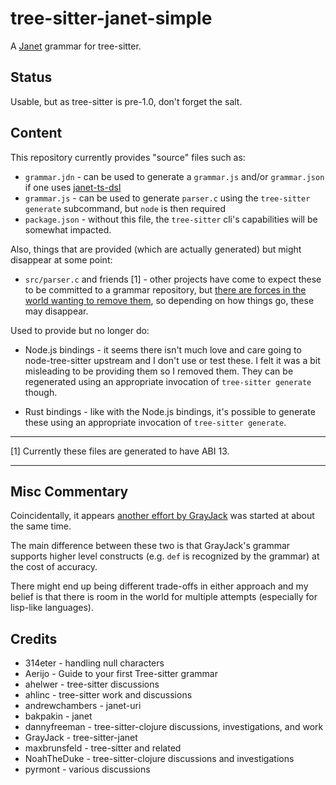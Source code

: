 # tree-sitter-janet-simple

A [Janet](https://janet-lang.org) grammar for tree-sitter.

## Status

Usable, but as tree-sitter is pre-1.0, don't forget the salt.

## Content

This repository currently provides "source" files such as:

* `grammar.jdn` - can be used to generate a `grammar.js` and/or
  `grammar.json` if one uses
  [janet-ts-dsl](https://github.com/sogaiu/janet-ts-dsl)
* `grammar.js` - can be used to generate `parser.c` using the
  `tree-sitter` `generate` subcommand, but `node` is then required
* `package.json` - without this file, the `tree-sitter` cli's
  capabilities will be somewhat impacted.

Also, things that are provided (which are actually generated) but
might disappear at some point:

* `src/parser.c` and friends [1] - other projects have come to expect
  these to be committed to a grammar repository, but [there are forces
  in the world wanting to remove
  them](https://github.com/sogaiu/ts-questions/blob/master/questions/should-parser-source-be-committed/README.md),
  so depending on how things go, these may disappear.

Used to provide but no longer do:

* Node.js bindings - it seems there isn't much love and care going to
  node-tree-sitter upstream and I don't use or test these.  I felt it
  was a bit misleading to be providing them so I removed them.  They
  can be regenerated using an appropriate invocation of `tree-sitter
  generate` though.

* Rust bindings - like with the Node.js bindings, it's possible to
  generate these using an appropriate invocation of `tree-sitter
  generate`.

---

[1] Currently these files are generated to have ABI 13.

---

## Misc Commentary

Coincidentally, it appears [another effort by
GrayJack](https://github.com/GrayJack/tree-sitter-janet/) was started
at about the same time.

The main difference between these two is that GrayJack's grammar
supports higher level constructs (e.g. `def` is recognized by the
grammar) at the cost of accuracy.

There might end up being different trade-offs in either approach and
my belief is that there is room in the world for multiple attempts
(especially for lisp-like languages).

## Credits

* 314eter - handling null characters
* Aerijo - Guide to your first Tree-sitter grammar
* ahelwer - tree-sitter discussions
* ahlinc - tree-sitter work and discussions
* andrewchambers - janet-uri
* bakpakin - janet
* dannyfreeman - tree-sitter-clojure discussions, investigations, and
  work
* GrayJack - tree-sitter-janet
* maxbrunsfeld - tree-sitter and related
* NoahTheDuke - tree-sitter-clojure discussions and investigations
* pyrmont - various discussions


